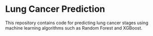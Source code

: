 # Lung Cancer Prediction

This repository contains code for predicting lung cancer stages using machine learning algorithms such as Random Forest and XGBoost.

